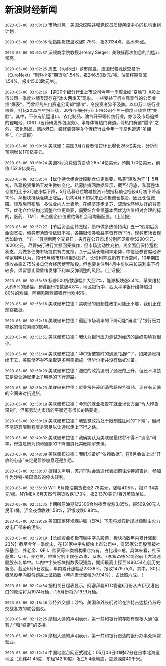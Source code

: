# 新浪财经新闻
`2023-05-06 03:03:13` 市场消息：美国众议院共和党议员质疑疾控中心的机构重组计划。

`2023-05-06 03:03:05` 恒指期货夜盘收涨0.75%，报20134点，高水85点。

`2023-05-06 03:02:57` 沃顿商学院教授Jeremy Siegel：美联储再次加息的门槛非常高。

`2023-05-06 03:02:25` 周五（5月5日）欧市尾盘，法国巴黎泛欧交易所（EuroNext）“制粉小麦”期货涨1.54%，报246.50欧元/吨。油菜籽期货涨1.54%，报445.00欧元/吨。

`2023-05-06 03:02:16` 【逾20个细分行业上市公司今年一季度业绩“变脸”】A股上市公司一季度业绩表现存在“冰火两重天”现象。一些受益于行业高景气的公司业绩“爆表”，而曾经的热门赛道公司却“爆冷”，令投资者猝不及防。以申万二级行业来看，对比2022年年报业绩，20多个细分行业上市公司今年一季度业绩突然“变脸”。其中，不仅有航运港口、农化制品、油气开采等传统行业，亦涉及市场追捧的锂电池、CRO（医药研发外包服务）、半导体等热门赛道。除热门赛道“爆冷”之外， 农化制品、航运港口、装修装饰等多个传统行业今年一季度也遭遇“多翻空”。（上证报）

`2023-05-06 03:00:56` 美联储：美国3月消费者信贷环比增长265亿美元，分析师预期增长170亿美元。

`2023-05-06 03:00:24` 美国3月消费信贷变动 265.14亿美元，预期 170亿美元，前值 152.9亿美元。

`2023-05-06 02:58:54` 【优化持仓组合比控制仓位更重要，私募“转攻为守”】5月初，私募投资策略正发生微妙变化。私募排排网数据显示，截至4月底，私募整体仓位相比于3月底小幅下降，5月私募仓位增减投资计划指标值也相较4月初下降超10%。AI板块持续强势上涨后，机构4月下旬以来正积极调仓换股，因此仓位微降。谈及后市布局，多位业内人士表示，在经济逐步复苏、流动性环境友好的背景下，优化仓位结构比调整仓位更重要，需要结合业绩基本面优选估值相对合理的标的，医药、TMT、央企国企价值重估等机会可均衡配置。（上证报）

`2023-05-06 02:57:27` 【节后资金面转宽松，债市做多热情持续】五一”假期后资金面宽松，债券市场热情依旧不减，各期限债券收益率皆有所下行，现券市场表现势如破竹。“五一”假期后两个交易日，央行在公开市场分别回笼资金5290亿元、1620亿元。尽管央行进行大额回笼操作，但市场流动性充裕，资金面仍保持宽松状态，为做多债券市场提供有力支撑。关于后续长端利率走势，中信证券首席经济学家明明认为，预计5月债市环境相对友好，长债利率或仍有下行空间，10年期国债收益率2.75%关口仍会经历博弈阶段。但也要关注到4月中旬以来长端利率下行较多，须留意止盈情绪发酵下利率反弹调整的风险。（上证报）

`2023-05-06 02:53:59` 标普500指数涨幅扩大至2%，能源板块涨3.4%，苹果维持大约5%的涨幅。费城银行指数涨4.8%，地区银行中，西太平洋银行维持超过80%的涨幅，阿莱恩斯西部银行也涨46%。

`2023-05-06 02:53:16` 美联储布拉德：美联储的限制性政策可能还不够，我们正在观察数据。

`2023-05-06 02:52:18` 美联储布拉德：最近市场利率的下降可能“淹没”了银行压力导致的信贷紧缩的影响。

`2023-05-06 02:51:51` 美联储布拉德：我认为银行压力测试对经济的最终影响将很小。

`2023-05-06 02:51:44` 美联储布拉德：华尔街被暂时的通胀“固步”了，如果通胀持续下去，美联储不得不采取更多利率措施，但华尔街并没有做好准备。

`2023-05-06 02:50:29` 美联储布拉德：激进的政策遏制了通胀的上升，但还不清楚它是否让通胀走上了明确的下行道路。

`2023-05-06 02:50:23` 美联储布拉德：就业报告表明消费将保持强劲，现在有足够的空间来对抗通胀。

`2023-05-06 02:50:18` 美联储布拉德：今天的就业报告在就业增长方面“令人印象深刻”，但离劳动力市场的平衡还有很长的路要走。

`2023-05-06 02:50:10` 美联储布拉德：我感觉政策处于限制性区间的“下端”，但尚不清楚其限制程度是否足以让通胀走上下行之路。

`2023-05-06 02:49:02` 美联储布拉德：我确实认为美联储最终将不得不“调高”利率，但这是因为预测通胀的下降速度比其他国家要慢。

`2023-05-06 02:48:09` 美联储布拉德：我们准备好“依赖数据”，在6月会议上以“开放的心态”决定是暂停加息还是加息。

`2023-05-06 02:38:07` 据相关声明，苏丹军队会派遣代表团前往沙特的吉达，参加作为沙特-美国倡议的停火谈判。

`2023-05-06 02:35:03` WTI 6月原油期货收涨2.78美元，涨幅4.05%，报71.34美元/桶。NYMEX 6月天然气期货收跌1.73%，报2.1370美元/百万英热单位。

`2023-05-06 02:31:35` 上期所原油期货2306合约夜盘收涨3.85%，报509.90元人民币/桶。沪金夜盘收跌1.58%，沪银收跌0.88%。

`2023-05-06 02:29:26` 美国国家环境保护局（EPA）下周将发布新规以抑制由火力发电厂带来的污染。

`2023-05-06 02:29:19` 【长线资金积极布局中字头股票，板块指数年内累计涨超23%】截至今年一季度末，在131家中字头板块上市公司中，有55家公司股票被社保基金、养老金、QFII、险资等四类机构重仓持有，占比超四成。具体来看，社保基金、QFII、养老金、险资分别出现在29家、12家、7家和29家公司的前十大流通股股东名单中。年内中字头板块指数表现强势，期间最高上探至1490.54点创历史新高，截至5月5日收盘，年内累计涨幅达23.36%，报收1479.75点。其中，80只概念股年内股价跑赢上证指数（年内累计涨幅为7.94%），占比超六成。（

`2023-05-06 02:24:54` 据相关日程表显示，阿塞拜疆BTC管道6月份从杰伊汉港出口的原油将为1974万桶，而5月份将为1929万桶。

`2023-05-06 02:18:46` 沙特外交部：沙特、美国和外长们讨论在沙特吉达接待苏丹交战各方的联合倡议。

`2023-05-06 02:12:25` 摩根大通的声明表示，第一共和银行的存款有摩根大通“强有力"和“稳定"的支持。

`2023-05-06 02:12:20` 摩根大通的声明表示，第一共和银行首选的银行办事处照常营业。

`2023-05-06 02:12:14` 中国地震台网正式测定：05月06日01时47分在日本北海道地区（北纬41.45度，东经142.10度）发生5.4级地震，震源深度40千米。

